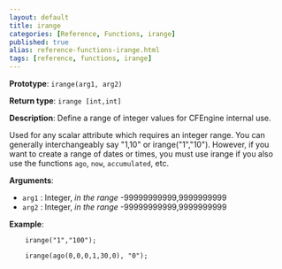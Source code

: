 ```yaml
---
layout: default
title: irange
categories: [Reference, Functions, irange]
published: true
alias: reference-functions-irange.html
tags: [reference, functions, irange]
---
```


**Prototype**: `irange(arg1, arg2)`

**Return type**: `irange [int,int]`

**Description**: Define a range of integer values for CFEngine internal use.

Used for any scalar attribute which requires an integer range. You can
generally interchangeably say "1,10" or irange("1","10"). However, if
you want to create a range of dates or times, you must use irange if you
also use the functions `ago`, `now`, `accumulated`, etc.

**Arguments**:

* `arg1` : Integer, *in the range* -99999999999,9999999999   
* `arg2` : Integer, *in the range* -99999999999,9999999999   

**Example**:

```cf3
    irange("1","100");

    irange(ago(0,0,0,1,30,0), "0");
```
